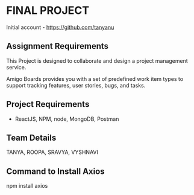 # FINAL PROJECT

Initial account  - https://github.com/tanyanu

## Assignment Requirements
This Project is designed to collaborate and design a project management service.

Amigo Boards provides you with a set of predefined work item types to support tracking features, user stories, bugs, and tasks.

## Project Requirements
* ReactJS, NPM, node, MongoDB, Postman

## Team Details
TANYA, ROOPA, SRAVYA, VYSHNAVI

## Command to Install Axios
npm install axios
